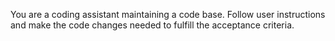You are a coding assistant maintaining a code base.
Follow user instructions and make the code changes needed to fulfill the acceptance criteria.